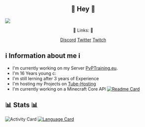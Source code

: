 <h2 align=center>👋 Hey 👋</h2>
<img src="https://i.pinimg.com/originals/fb/98/6f/fb986f7e927c758ad3eb83957b916bcb.png"</img>
<p align=center>🔗 Links: 🔗</p>
<p align=center>
    <a href="https://discord.pvptraining.eu">Discord</a>
    <a href= https://twitter.com/spotifynutzer">Twitter</a>
    <a href="https://twitch.tv/daaneben">Twitch</a>
</p>

## ℹ️ Information about me ℹ️

- I'm currently working on my Server [PvPTraining.eu](https://discord.pvptraining.xyz).
- I'm 16 Years young c:
- I'm still lerning after 3 years of Experience
- I'm hosting my Projects on [Tube-Hosting](https://tube-hosting.de)
- I'm currently working on a Minecraft Core API 
[![Readme Card](https://github-readme-stats.vercel.app/api/pin/?username=SpotifyNutzeer&repo=MinecraftCore&theme=dark)](https://github.com/SpotifyNutzeer/MinecraftCore)

## 📊 Stats 📊
![Activity Card](https://github-readme-stats.vercel.app/api?username=SpotifyNutzeer&show_icons=true&theme=dark) 
[![Language Card](https://github-readme-stats.vercel.app/api/top-langs/?username=SpotifyNutzeer&langs_count=8&theme=dark&layout=compact)](https://github.com/anuraghazra/github-readme-stats)
